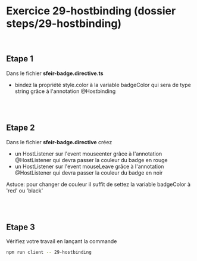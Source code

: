 # Exercice 29-hostbinding (dossier steps/29-hostbinding)

<br>

## Etape 1

Dans le fichier **sfeir-badge.directive.ts**

-   bindez la propriété style.color à la variable badgeColor qui sera de type string grâce à l'annotation @Hostbinding

<br><br>

## Etape 2

Dans le fichier **sfeir-badge.directive** créez

-   un HostListener sur l'event mouseenter grâce à l'annotation @HostListener qui devra passer la couleur du badge en rouge
-   un HostListener sur l'event mouseLeave grâce à l'annotation @HostListener qui devra passer la couleur du badge en noir

Astuce: pour changer de couleur il suffit de settez la variable badgeColor à 'red' ou 'black'

<br><br>

## Etape 3

Vérifiez votre travail en lançant la commande

```bash
npm run client -- 29-hostbinding
```
